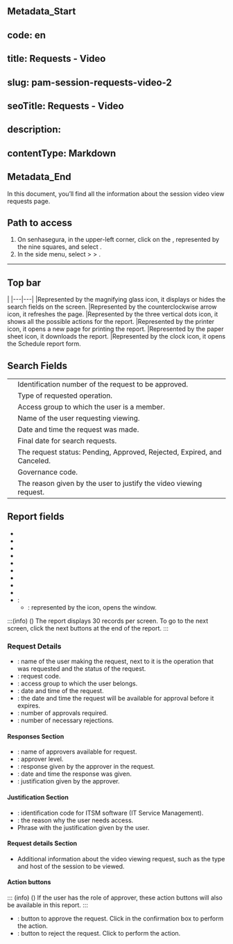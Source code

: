 ## Metadata_Start 
## code: en
## title: Requests - Video 
## slug: pam-session-requests-video-2 
## seoTitle: Requests - Video 
## description:  
## contentType: Markdown 
## Metadata_End
In this document, you’ll find all the information about the session video view requests page.

## Path to access

1. On senhasegura, in the upper-left corner, click on the , represented by the nine squares, and select .
2. In the side menu, select  >  > .

---
## Top bar
|
|---|---|
|Represented by the magnifying glass icon, it displays or hides the search fields on the screen.
|Represented by the counterclockwise arrow icon, it refreshes the page.
|Represented by the three vertical dots icon, it shows all the possible actions for the report.
|Represented by the printer icon, it opens a new page for printing the report.
|Represented by the paper sheet icon, it downloads the report.
|Represented by the clock icon, it opens the Schedule report form.


## Search Fields

|          | |
| ------------ | ------------------------------- |
|            | Identification number of the request to be approved.       |
|     | Type of requested operation.|
|  | Access group to which the user is a member.|
|     | Name of the user requesting viewing.|
|  | Date and time the request was made.|
|         | Final date for search requests.|
|        | The request status: Pending, Approved, Rejected, Expired, and Canceled. |
|    | Governance code.|
| | The reason given by the user to justify the video viewing request. |


## Report fields

* 
* 
* 
* 
* 
* 
* 
* 
* 
* :
    * : represented by the  icon, opens the  window.

:::(info) ()
The report displays 30 records per screen. To go to the next screen, click the next buttons at the end of the report.
:::

### Request Details

* : name of the user making the request, next to it is the operation that was requested and the status of the request.
* : request code.
* : access group to which the user belongs.
* : date and time of the request.
* : the date and time the request will be available for approval before it expires.
* : number of approvals required.
* : number of necessary rejections.

#### Responses Section

* : name of approvers available for request.
* : approver level.
* : response given by the approver in the request.
* : date and time the response was given.
* : justification given by the approver.

#### Justification Section

* : identification code for ITSM software (IT Service Management).
* : the reason why the user needs access.
* Phrase with the justification given by the user.

#### Request details Section

* Additional information about the video viewing request, such as the type and host of the session to be viewed.

#### Action buttons
::: (info) ()
If the user has the role of approver, these action buttons will also be available in this report.
:::

* : button to approve the request. Click  in the confirmation box to perform the action.
* : button to reject the request. Click  to perform the action.

